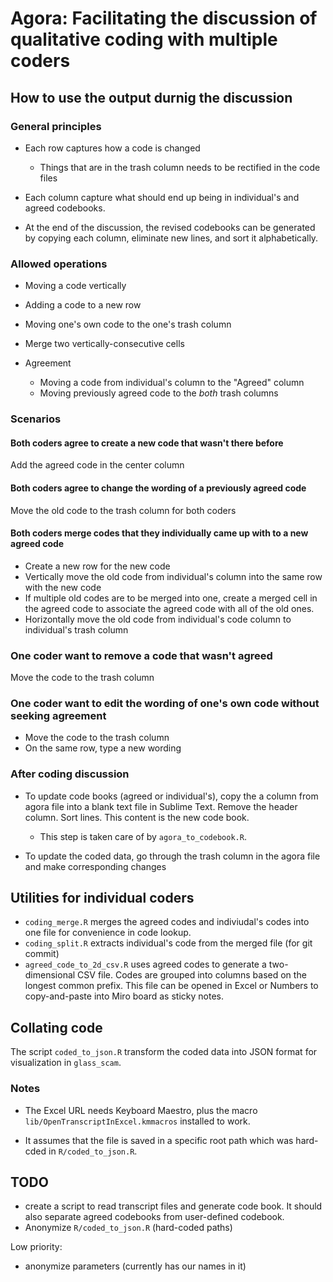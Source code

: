 # Agora: Facilitating the discussion of qualitative coding with multiple coders

## How to use the output durnig the discussion

### General principles

-   Each row captures how a code is changed

    -   Things that are in the trash column needs to be rectified in the code files

-   Each column capture what should end up being in individual's and agreed codebooks.

-   At the end of the discussion, the revised codebooks can be generated by copying each column, eliminate new lines, and sort it alphabetically.

### Allowed operations

-   Moving a code vertically

-   Adding a code to a new row

-   Moving one's own code to the one's trash column

-   Merge two vertically-consecutive cells

-   Agreement

    -   Moving a code from individual's column to the "Agreed" column
    -   Moving previously agreed code to the *both* trash columns

### Scenarios

#### Both coders agree to create a new code that wasn't there before

Add the agreed code in the center column

#### Both coders agree to change the wording of a previously agreed code

Move the old code to the trash column for both coders

#### Both coders merge codes that they individually came up with to a new agreed code

-   Create a new row for the new code
-   Vertically move the old code from individual's column into the same row with the new code
-   If multiple old codes are to be merged into one, create a merged cell in the agreed code to associate the agreed code with all of the old ones.
-   Horizontally move the old code from individual's code column to individual's trash column

### One coder want to remove a code that wasn't agreed

Move the code to the trash column

### One coder want to edit the wording of one's own code without seeking agreement

-   Move the code to the trash column
-   On the same row, type a new wording

### After coding discussion

-   To update code books (agreed or individual's), copy the a column from agora file into a blank text file in Sublime Text. Remove the header column. Sort lines. This content is the new code book.

    -   This step is taken care of by `agora_to_codebook.R`.

-   To update the coded data, go through the trash column in the agora file and make corresponding changes

## Utilities for individual coders

-   `coding_merge.R` merges the agreed codes and indiviudal's codes into one file for convenience in code lookup.
-   `coding_split.R` extracts individual's code from the merged file (for git commit)
-   `agreed_code_to_2d_csv.R` uses agreed codes to generate a two-dimensional CSV file. Codes are grouped into columns based on the longest common prefix. This file can be opened in Excel or Numbers to copy-and-paste into Miro board as sticky notes.

## Collating code

The script `coded_to_json.R` transform the coded data into JSON format for visualization in `glass_scam`.

### Notes

-   The Excel URL needs Keyboard Maestro, plus the macro `lib/OpenTranscriptInExcel.kmmacros` installed to work.

-   It assumes that the file is saved in a specific root path which was hard-cded in `R/coded_to_json.R`.

## TODO

-   create a script to read transcript files and generate code book. It should also separate agreed codebooks from user-defined codebook.
-   Anonymize `R/coded_to_json.R` (hard-coded paths)

Low priority:

-   anonymize parameters (currently has our names in it)
